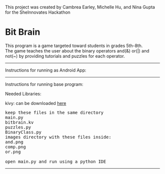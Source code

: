 This project was created by Cambrea Earley, Michelle Hu, and Nina Gupta for the SheInnovates Hackathon


# Bit Brain

This program is a game targeted toward students in grades 5th-8th.  
The game teaches the user about the binary operators and(&) or(|) and not(~) by providing tutorials and puzzles for each operator. 



_______________________________________________________
Instructions for running as Android App:


_______________________________________________________
Instructions for running base program:

Needed Libraries:

kivy: can be downloaded [here](https://kivy.org/#download) 
<pre>
keep these files in the same directory
main.py
bitbrain.kv
puzzles.py
BinaryClass.py
images directory with these files inside:
and.png
comp.png
or.png

open main.py and run using a python IDE
</pre>
_______________________________________________________

